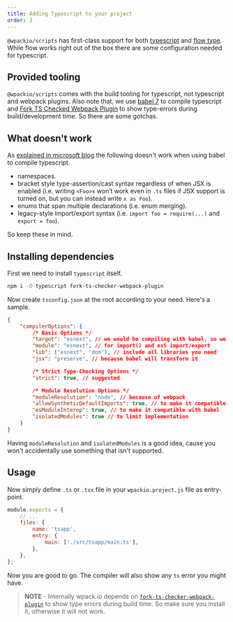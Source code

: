 ```yaml
---
title: Adding Typescript to your project
order: 3
---
```


`@wpackio/scripts` has first-class support for both [typescript](https://www.typescriptlang.org/)
and [flow type](https://flow.org/). While flow works right out of the box
there are some configuration needed for typescript.

## Provided tooling

`@wpackio/scripts` comes with the build tooling for typescript, not typescript and
webpack plugins. Also note that, we use [babel 7](https://babeljs.io/docs/en/babel-preset-typescript)
to compile typescript and [Fork TS Checked Webpack Plugin](https://github.com/Realytics/fork-ts-checker-webpack-plugin)
to show type-errors during build/development time. So there are some gotchas.

## What doesn't work

As [explained in microsoft blog](https://blogs.msdn.microsoft.com/typescript/2018/08/27/typescript-and-babel-7/)
the following doesn't work when using babel to compile typescript.

-   namespaces.
-   bracket style type-assertion/cast syntax regardless of when JSX is enabled (i.e. writing `<Foo>x` won’t work even in `.ts` files if JSX support is turned on, but you can instead write `x as Foo`).
-   enums that span multiple declarations (i.e. enum merging).
-   legacy-style import/export syntax (i.e. `import foo = require(...)` and `export = foo`).

So keep these in mind.

## Installing dependencies

First we need to install `typescript` itself.

```bash
npm i -D typescript fork-ts-checker-webpack-plugin
```

Now create `tsconfig.json` at the root according to your need. Here's a sample.

```json
{
	"compilerOptions": {
		/* Basic Options */
		"target": "esnext", // we would be compiling with babel, so we can target esnext
		"module": "esnext", // for import() and es5 import/export
		"lib": ["esnext", "dom"], // include all libraries you need
		"jsx": "preserve", // because babel will transform it

		/* Strict Type-Checking Options */
		"strict": true, // suggested

		/* Module Resolution Options */
		"moduleResolution": "node", // because of webpack
		"allowSyntheticDefaultImports": true, // to make it compatible with babel
		"esModuleInterop": true, // to make it compatible with babel
		"isolatedModules": true // to limit implementation
	}
}
```

Having `moduleResolution` and `isolatedModules` is a good idea, cause you won't
accidentally use something that isn't supported.

## Usage

Now simply define `.ts` or `.tsx` file in your `wpackio.project.js` file as
entry-point.

```js
module.exports = {
	// ...
	files: {
		name: 'tsapp',
		entry: {
			main: ['./src/tsapp/main.ts'],
		},
	},
};
```

Now you are good to go. The compiler will also show any `ts` error you might have.

> **NOTE** - Internally wpack.io depends on [`fork-ts-checker-webpack-plugin`]()
> to show type errors during build time. So make sure you install it, otherwise
> it will not work.
